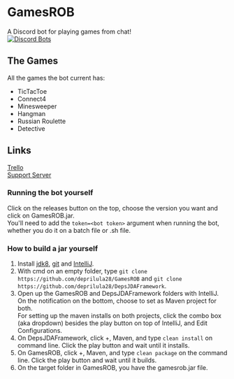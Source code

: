 # GamesROB
A Discord bot for playing games from chat!<br>
[![Discord Bots](https://discordbots.org/api/widget/383995098754711555.png)](https://discordbots.org/bot/383995098754711555)

## The Games
All the games the bot current has:
- TicTacToe
- Connect4
- Minesweeper
- Hangman
- Russian Roulette
- Detective

## Links
[Trello](https://trello.com/b/rdcazEMd/gamesrob)<br>
[Support Server](https://discord.gg/xajeDYR)

### Running the bot yourself
Click on the releases button on the top, choose the version you want and click on GamesROB.jar.<br>
You'll need to add the `token=<bot token>` argument when running the bot, whether you do it on a batch file or .sh file.

### How to build a jar yourself
1. Install [jdk8](http://www.oracle.com/technetwork/pt/java/javase/downloads/jdk8-downloads-2133151.html), [git](https://git-scm.com/downloads) and [IntelliJ](https://www.jetbrains.com/idea/download/).<br>
2. With cmd on an empty folder, type `git clone https://github.com/deprilula28/GamesROB` and `git clone https://github.com/deprilula28/DepsJDAFramework`.
3. Open up the GamesROB and DepsJDAFramework folders with IntelliJ. On the notification on the bottom, choose to set as Maven project for both.<br>
For setting up the maven installs on both projects, click the combo box (aka dropdown) besides the play button on top of IntelliJ, and Edit Configurations.<br>
5. On DepsJDAFramework, click +, Maven, and type `clean install` on command line. Click the play button and wait until it installs.<br>
6. On GamesROB, click +, Maven, and type `clean package` on the command line. Click the play button and wait until it builds.
7. On the target folder in GamesROB, you have the gamesrob.jar file.
